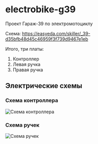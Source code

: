 # electrobike-g39

Проект Гараж-39 по электромотоциклу

Схема: https://easyeda.com/skiller/_39-d35bfb48d45c46959f3f739d9467e1eb

Итого, три платы:
1. Контроллер
1. Левая ручка
1. Правая ручка

## Электрические схемы

### Схема контроллера

![Схема контроллера](https://easyeda.com/normal/__-a5df877e166c40a09ff6ab7b3e196e90)


### Схема ручек 

![Схема ручек](https://easyeda.com/normal/document-5b50b6d32f014efcbbcd3c119a323e17)


